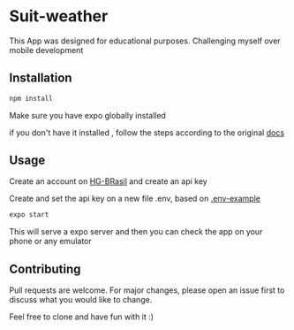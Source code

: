 # Suit-weather

This App was designed for educational purposes. Challenging myself over mobile development
## Installation

```bash
npm install
```

Make sure you have expo globally installed 

if you don't have it installed , follow the steps according to the original [docs](https://docs.expo.io/)



## Usage

Create an account on [HG-BRasil](https://hgbrasil.com/status/weather) and create an api key 

Create and set the api key on a new file .env, based on [.env-example](/.env-example)

```bash
expo start
```
This will serve a expo server and then you can check the app on your phone or any emulator

## Contributing
Pull requests are welcome. For major changes, please open an issue first to discuss what you would like to change.

Feel free to clone and have fun with it :)